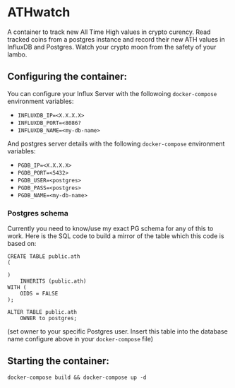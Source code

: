 # ATHwatch
A container to track new All Time High values in crypto curency. Read tracked coins from a postgres instance and record their new ATH values in InfluxDB and Postgres. Watch your crypto moon from the safety of your lambo.
## Configuring the container:
You can configure your Influx Server with the followoing `docker-compose` environment variables:
- `INFLUXDB_IP=<X.X.X.X>`
- `INFLUXDB_PORT=<8086?`
- `INFLUXDB_NAME=<my-db-name>`

And postgres server details with the following `docker-compose` environment variables:
- `PGDB_IP=<X.X.X.X>`
- `PGDB_PORT=<5432>`
- `PGDB_USER=<postgres>`
- `PGDB_PASS=<postgres>`
- `PGDB_NAME=<my-db-name>`

### Postgres schema
Currently you need to know/use my exact PG schema for any of this to work. Here is the SQL code to build a mirror of the table which this code is based on:
```
CREATE TABLE public.ath
(

)
    INHERITS (public.ath)
WITH (
    OIDS = FALSE
);

ALTER TABLE public.ath
    OWNER to postgres;
```
(set owner to your specific Postgres user. Insert this table into the database name configure above in your `docker-compose` file)
## Starting the container:
```
docker-compose build && docker-compose up -d
```